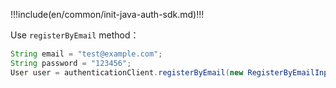 !!!include(en/common/init-java-auth-sdk.md)!!!


Use `registerByEmail` method：

```java
String email = "test@example.com";
String password = "123456";
User user = authenticationClient.registerByEmail(new RegisterByEmailInput(email, password)).execute();
```
